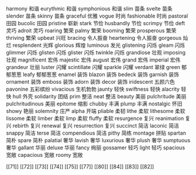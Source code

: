 




harmony 和谐
eurythmic 和谐
symphonious 和谐
slim 苗条
svelte 苗条
slender 苗条
skinny 苗条
graceful 优雅
vogue 时尚
fashionable 时尚
pastoral 田园
bucolic 田园
pristine 崭新
stark 节俭
husbandly 节俭
scrimpy 节俭
deft 灵巧
adroit 灵巧
roaring 繁荣
palmy 繁荣
booming 繁荣
prosperous 繁荣
thriving 繁荣
upbeat 兴旺
bracing 令人振奋
heartening 令人振奋
gorgeous 灿烂
resplendent 光辉
glorious 辉煌
luminous 发光
glistening 闪烁
gleam 闪烁
glimmer 闪烁
glisten 闪烁
glister 闪烁
twinkle 闪烁
grandiose 壮观
imposing 壮观
magnificent 宏伟
majestic 宏伟
august 宏伟
grand 宏伟
imperial 宏伟
grandeur 壮丽
luster 闪耀
scintillate 闪耀
sparkle 闪耀
verdant 翠绿
green 郁郁葱葱
leafy 郁郁葱葱
enamel 装饰
blazon 装饰
bedeck 装饰
garnish 装饰
ornament 装饰
emboss 装饰
adorn 装饰
decor 装饰
iridescent 五颜六色
pavonine 五彩缤纷
vivacious 生机勃勃
jaunty 轻快
swiftness 轻快
alacrity 轻快
hull 外壳
solidarity 团结
prim 整洁
neat 整洁
beauty 美丽
pulchritude 美丽
pulchritudinous 美丽
epitome 缩影
chubby 丰满
plump 丰满
nostalgic 怀旧
showy 艳丽
solemnity 庄严
alpha 开端
pliable 柔韧
lithe 柔软
lithesome 柔软
lissome 柔软
limber 柔软
limp 柔软
fluffy 柔软
resurgence 复兴
reanimation 复兴
rebirth 复兴
renewal 复兴
resurrection 复兴
succinct 简洁
laconic 简洁
snappy 简洁
terse 简洁
compendious 简洁
pithy 简练
montage 拼贴
spartan 简朴
spare 简朴
palatial 奢华
lavish 奢华
luxurious 奢华
plush 奢华
sumptuous 奢华
gallant 华丽
deluxe 华丽
fancy 绚丽
gossamer 轻巧
light 轻巧
spacious 宽敞
capacious 宽敞
roomy 宽敞

[[71]]
[[72]]
[[73]]
[[74]]
[[75]]
[[77]]
[[80]]
[[84]]
[[83]]
[[82]]